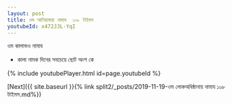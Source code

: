 ```yaml
---
layout: post
title: ওম আনিয়ামায়া নামায  ১০৮ টাইমস
youtubeId: x472JJL-YqI
---
```

 
 
 ওম কালাভও নামায  
 
 -  কালা নামক দিনের সবচেয়ে ছোট অংশ কে 
 
  
 
  
 
 
 
 
 
 


{% include youtubePlayer.html id=page.youtubeId %}
 
[Next]({{ site.baseurl }}{% link  split2/_posts/2019-11-19-ওম লোকঅধিষ্ঠানায় নামায ১০৮ টাইমস.md%})
 

